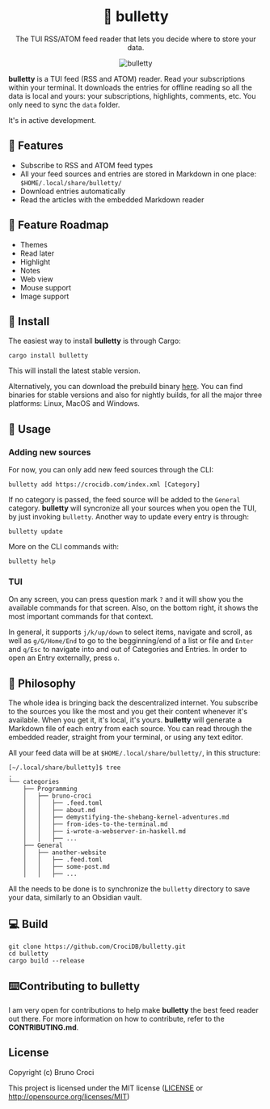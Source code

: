 <h1 align="center">📰 bulletty</h1>
<p align="center">The TUI RSS/ATOM feed reader that lets you decide where to store your data.</p>

<p align="center">
  <img src="img/screenshot.gif" alt="bulletty" />
</p>

**bulletty** is a TUI feed (RSS and ATOM) reader. Read your subscriptions within your terminal. It downloads the entries for offline reading so all the data is local and yours: your subscriptions, highlights, comments, etc. You only need to sync the `data` folder.

It's in active development.

## 🔨 Features

 - Subscribe to RSS and ATOM feed types
 - All your feed sources and entries are stored in Markdown in one place: `$HOME/.local/share/bulletty/`
 - Download entries automatically
 - Read the articles with the embedded Markdown reader

## 📜 Feature Roadmap

 - Themes
 - Read later
 - Highlight
 - Notes
 - Web view
 - Mouse support
 - Image support

## 🚀 Install

The easiest way to install **bulletty** is through Cargo:

```shell
cargo install bulletty
```

This will install the latest stable version.

Alternatively, you can download the prebuild binary [here](https://github.com/CrociDB/bulletty/releases). You can find binaries for stable versions and also for nightly builds, for all the major three platforms: Linux, MacOS and Windows.

## 🚄 Usage

### Adding new sources

For now, you can only add new feed sources through the CLI:

```shell
bulletty add https://crocidb.com/index.xml [Category]
```

If no category is passed, the feed source will be added to the `General` category. **bulletty** will syncronize all your sources when you open the TUI, by just invoking `bulletty`. Another way to update every entry is through: 

```shell
bulletty update
```

More on the CLI commands with:

```shell
bulletty help
```

### TUI

On any screen, you can press question mark `?` and it will show you the available commands for that screen. Also, on the bottom right, it shows the most important commands for that context.

In general, it supports `j/k/up/down` to select items, navigate and scroll, as well as `g/G/Home/End` to go to the begginning/end of a list or file and `Enter` and `q/Esc` to navigate into and out of Categories and Entries. In order to open an Entry externally, press `o`.

## 🏫 Philosophy

The whole idea is bringing back the descentralized internet. You subscribe to the sources you like the most and you get their content whenever it's available. When you get it, it's local, it's yours. **bulletty** will generate a Markdown file of each entry from each source. You can read through the embedded reader, straight from your terminal, or using any text editor.

All your feed data will be at `$HOME/.local/share/bulletty/`, in this structure:

```shell
[~/.local/share/bulletty]$ tree
.
└── categories
    ├── Programming
    │   ├── bruno-croci
    │   │   ├── .feed.toml
    │   │   ├── about.md
    │   │   ├── demystifying-the-shebang-kernel-adventures.md
    │   │   ├── from-ides-to-the-terminal.md
    │   │   ├── i-wrote-a-webserver-in-haskell.md
    │   │   ├── ...
    ├── General
    │   ├── another-website
    │   │   ├── .feed.toml
    │   │   ├── some-post.md
    │   │   ├── ...

```

All the needs to be done is to synchronize the `bulletty` directory to save your data, similarly to an Obsidian vault.

## 💻 Build

```shell
git clone https://github.com/CrociDB/bulletty.git
cd bulletty
cargo build --release
```

## ⌨️Contributing to bulletty

I am very open for contributions to help make **bulletty** the best feed reader out there. For more information on how to contribute, refer to the **CONTRIBUTING.md**.

## License

Copyright (c) Bruno Croci

This project is licensed under the MIT license ([LICENSE] or <http://opensource.org/licenses/MIT>)

[LICENSE]: ./LICENSE
